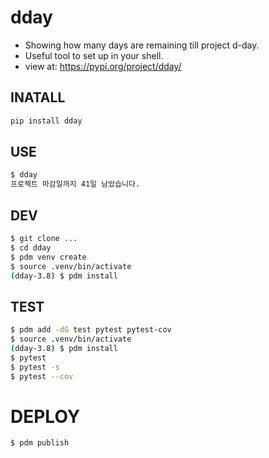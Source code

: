# dday
- Showing how many days are remaining till project d-day.
- Useful tool to set up in your shell.
- view at: https://pypi.org/project/dday/

## INATALL
```bash
pip install dday
```

## USE
```bash
$ dday
프로젝트 마감일까지 41일 남았습니다.
```

## DEV
```bash
$ git clone ...
$ cd dday
$ pdm venv create
$ source .venv/bin/activate
(dday-3.8) $ pdm install
```

## TEST
```bash
$ pdm add -dG test pytest pytest-cov
$ source .venv/bin/activate
(dday-3.8) $ pdm install
$ pytest
$ pytest -s
$ pytest --cov
```

# DEPLOY
```bash
$ pdm publish
```